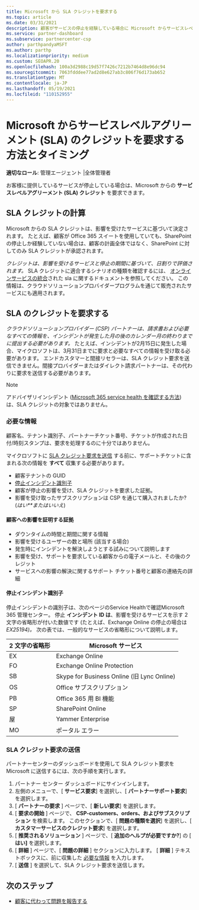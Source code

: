 ```yaml
---
title: Microsoft から SLA クレジットを要求する
ms.topic: article
ms.date: 03/31/2021
description: 顧客がサービスの停止を経験している場合に Microsoft からサービスレベルアグリーメント (SLA) のクレジットを要求するための特典、制限、および手順について説明します。
ms.service: partner-dashboard
ms.subservice: partnercenter-csp
author: parthpandyaMSFT
ms.author: parthp
ms.localizationpriority: medium
ms.custom: SEOAPR.20
ms.openlocfilehash: 100a3d2988c19d57f7426c7212b7464d8e96dc94
ms.sourcegitcommit: 7063fdddee77ad2d8e627ab3c806f76d173ab652
ms.translationtype: MT
ms.contentlocale: ja-JP
ms.lasthandoff: 05/19/2021
ms.locfileid: "110152955"
---
```

# <a name="how-and-when-to-request-a-service-level-agreement-sla-credit-from-microsoft"></a>Microsoft からサービスレベルアグリーメント (SLA) のクレジットを要求する方法とタイミング

**適切なロール**: 管理エージェント |全体管理者

お客様に提供しているサービスが停止している場合は、Microsoft からの **サービスレベルアグリーメント (SLA) クレジット** を要求できます。

## <a name="sla-credit-calculation"></a>SLA クレジットの計算

Microsoft からの SLA クレジットは、影響を受けたサービスに基づいて決定されます。 たとえば、顧客が Office 365 スイートを使用していても、SharePoint の停止しか経験していない場合は、顧客の計画全体ではなく、SharePoint に対してのみ SLA クレジットが承認されます。

*クレジットは、影響を受けるサービスと停止の期間に基づいて、日割りで評価されます。* SLA クレジットに適合するシナリオの種類を確認するには、 [オンラインサービスの統合](http://www.microsoftvolumelicensing.com/DocumentSearch.aspx?Mode=3&DocumentTypeId=37)された sla に関するドキュメントを参照してください。 この情報は、クラウドソリューションプロバイダープログラムを通じて販売されたサービスにも適用されます。


## <a name="request-an-sla-credit"></a>SLA のクレジットを要求する

*クラウドソリューションプロバイダー (CSP) パートナーは、請求書および必要なすべての情報を、インシデントが発生した月の後のカレンダー月の終わりまでに提出する必要があります。* たとえば、インシデントが2月15日に発生した場合、マイクロソフトは、3月31日までに要求と必要なすべての情報を受け取る必要があります。 エンドカスタマーと間接リセラーは、SLA クレジット要求を送信できません。間接プロバイダーまたはダイレクト請求パートナーは、その代わりに要求を送信する必要があります。

>[!NOTE]
>アドバイザリインシデント ([Microsoft 365 service health を確認する方法](/microsoft-365/enterprise/view-service-health#incidents-and-advisories)) は、SLA クレジットの対象ではありません。

### <a name="required-information"></a>必要な情報

顧客名、テナント識別子、パートナーチケット番号、チケットが作成された日付/時刻スタンプは、要求を処理するのに十分ではありません。

マイクロソフトに [SLA クレジット要求を送信](#submit-sla-credit-request) する前に、サポートチケットに含まれる次の情報を **すべて** 収集する必要があります。

- 顧客テナントの GUID
- [停止インシデント識別子](#outage-incident-identifier)
- 顧客が停止の影響を受け、SLA クレジットを要求した証拠。
- 影響を受け取ったサブスクリプションは CSP を通じて購入されましたか? (*はい**またはいいえ*)

#### <a name="evidence-that-proves-customer-impact"></a>顧客への影響を証明する証拠

- ダウンタイムの時間と期間に関する情報
- 影響を受けるユーザーの数と場所 (該当する場合)
- 発生時にインシデントを解決しようとする試みについて説明します
- 影響を受け、サポートを要求している顧客からの電子メールと、その後のクレジット
- サービスへの影響の解決に関するサポート チケット番号と顧客の連絡先の詳細


#### <a name="outage-incident-identifier"></a>停止インシデント識別子

停止インシデントの識別子は、次のページのService Healthで確認Microsoft 365 管理センター。 停止 **インシデント ID は**、影響を受けるサービスを示す 2 文字の省略形が付いた数値です (たとえば、Exchange Online の停止の場合は *EX25194)。* 次の表では、一般的なサービスの省略形について説明します。

| 2 文字の省略形 | Microsoft サービス |
| ----------------------- | ----------------- |
| EX | Exchange Online |
| FO | Exchange Online Protection |
| SB | Skype for Business Online (旧 Lync Online) |
| OS | Office サブスクリプション |
|  PB | Office 365 用 BI 機能 |
| SP | SharePoint Online |
| 屋 | Yammer Enterprise |
| MO | ポータル エラー |

### <a name="submit-sla-credit-request"></a>SLA クレジット要求の送信

パートナーセンターのダッシュボードを使用して SLA クレジット要求を Microsoft に送信するには、次の手順を実行します。

1. パートナー センター ダッシュボードにサインインします。
2. 左側のメニューで、[ **サービス要求**] を選択し、[ **パートナーサポート要求**] を選択します。
3. [ **パートナーの要求** ] ページで、[ **新しい要求**] を選択します。
4. [ **要求の開始** ] ページで、 **CSP-customers、orders、およびサブスクリプション** を検索します。 このセクションで、[ **問題の種類を選択**] を選択し、[ **カスタマーサービスのクレジット要求**] を選択します。
5. [ **推奨されるソリューション** ] ページで、[ **追加のヘルプが必要ですか?**] の [ **はい]** を選択します。
6. [ **詳細** ] ページで、[ **問題の詳細** ] セクションに入力します。 [ **詳細** ] テキストボックスに、前に収集した [必要な情報](#required-information) を入力します。
7. [ **送信** ] を選択して、SLA クレジット要求を送信します。

## <a name="next-steps"></a>次のステップ

- [顧客に代わって問題を報告する](report-problems-on-behalf-of-a-customer.md)
